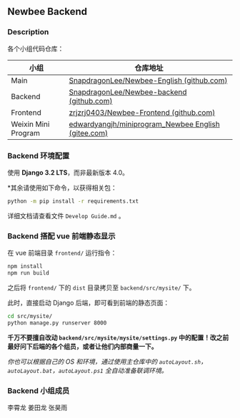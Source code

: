 ##  Newbee Backend



### Description

各个小组代码仓库：

| 小组                | 仓库地址                                                     |
| ------------------- | ------------------------------------------------------------ |
| Main                | [SnapdragonLee/Newbee-English (github.com)](https://github.com/SnapdragonLee/Newbee-English) |
| Backend             | [SnapdragonLee/Newbee-backend (github.com)](https://github.com/SnapdragonLee/Newbee-backend) |
| Frontend            | [zrjzrj0403/Newbee-Frontend (github.com)](https://github.com/zrjzrj0403/Newbee-Frontend) |
| Weixin Mini Program | [edwardyangjh/miniprogram_Newbee English (gitee.com)](https://gitee.com/edwardyangjh/newbee-english) |



### Backend 环境配置

使用 **Django 3.2 LTS**，而非最新版本 4.0。



*其余请使用如下命令，以获得相关包：

```bash
python -m pip install -r requirements.txt 
```



详细文档请查看文件 `Develop Guide.md` 。



### Backend 搭配 vue 前端静态显示

在 vue 前端目录 `frontend/` 运行指令：

```bash
npm install
npm run build
```



之后将 `frontend/` 下的 `dist` 目录拷贝至 `backend/src/mysite/` 下。

此时，直接启动 Django 后端，即可看到前端的静态页面：

```bash
cd src/mysite/
python manage.py runserver 8000
```



**千万不要擅自改动 `backend/src/mysite/mysite/settings.py` 中的配置！改之前最好问下后端的各个组员，或者让他们内部商量一下。**



*你也可以根据自己的 OS 和环境，通过使用主仓库中的 `autoLayout.sh`，`autoLayout.bat`，`autoLayout.ps1` 全自动准备联调环境。*



### Backend 小组成员

李霄龙 姜田龙 张昊雨